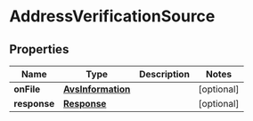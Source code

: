 
# AddressVerificationSource

## Properties
Name | Type | Description | Notes
------------ | ------------- | ------------- | -------------
**onFile** | [**AvsInformation**](AvsInformation.md) |  |  [optional]
**response** | [**Response**](Response.md) |  |  [optional]



